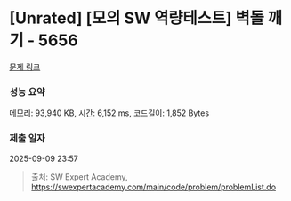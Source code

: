 # [Unrated] [모의 SW 역량테스트] 벽돌 깨기 - 5656 

[문제 링크](https://swexpertacademy.com/main/code/problem/problemDetail.do?contestProbId=AWXRQm6qfL0DFAUo) 

### 성능 요약

메모리: 93,940 KB, 시간: 6,152 ms, 코드길이: 1,852 Bytes

### 제출 일자

2025-09-09 23:57



> 출처: SW Expert Academy, https://swexpertacademy.com/main/code/problem/problemList.do